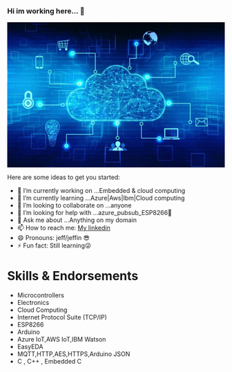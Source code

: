 ### Hi im working here... 👋

<p align="center">
  <img src="Cloud.jpg" width="700" align="center">
</p 


Here are some ideas to get you started:

- 🔭 I’m currently working on ...Embedded & cloud computing
- 🌱 I’m currently learning ...Azure|Aws|Ibm|Cloud computing
- 👯 I’m looking to collaborate on ...anyone
- 🤔 I’m looking for help with ...azure_pubsub_ESP8266😤
- 💬 Ask me about ...Anything on my domain
- 📫 How to reach me: [My linkedin](linkedin.com/in/jeffin-mathew-28j)
- 😄 Pronouns: jeff/jeffin 😎 
- ⚡ Fun fact: Still learning😜

# Skills & Endorsements

* Microcontrollers
* Electronics
* Cloud Computing
* Internet Protocol Suite (TCP/IP)
* ESP8266
* Arduino
* Azure IoT,AWS IoT,IBM Watson
* EasyEDA
* MQTT,HTTP,AES,HTTPS,Arduino JSON
* C , C++ , Embedded C
